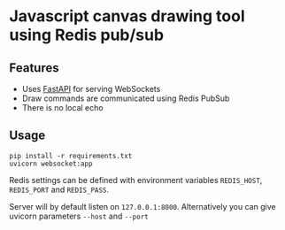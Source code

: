 # Javascript canvas drawing tool using Redis pub/sub

## Features
 * Uses [FastAPI](https://fastapi.tiangolo.com/) for serving WebSockets
 * Draw commands are communicated using Redis PubSub
 * There is no local echo

## Usage

```
pip install -r requirements.txt
uvicorn websocket:app
```

Redis settings can be defined with environment variables `REDIS_HOST`, `REDIS_PORT` and `REDIS_PASS`.

Server will by default listen on `127.0.0.1:8000`. Alternatively you can give uvicorn parameters `--host` and `--port`
